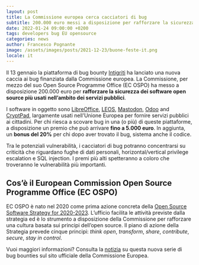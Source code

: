```yaml
---
layout: post
title: La Commissione europea cerca cacciatori di bug 
subtitle: 200.000 euro messi a disposizione per rafforzare la sicurezza degli applicativi open source  
date: 2022-01-24 09:00:00 +0200
tags: developers bug EU opensource
categories: news
author: Francesco Pognante
image: /assets/images/posts/2021-12-23/buone-feste-it.png
locale: it
---
```

Il 13 gennaio la piattaforma di bug bounty [Intigriti](https://www.intigriti.com/) ha lanciato una nuova caccia ai bug finanziata dalla Commissione europea. La Commissione, per mezzo del suo Open Source Programme Office (EC OSPO) ha messo a disposizione 200.000 euro per **rafforzare la sicurezza dei software open source più usati nell’ambito dei servizi pubblici**.

I software in oggetto sono [LibreOffice](https://developers.italia.it/it/software/tdf-libreoffice-metadata-899fe7), [LEOS](https://joinup.ec.europa.eu/collection/justice-law-and-security/solution/leos-open-source-software-editing-legislation), [Mastodon](https://joinmastodon.org/), [Odoo](https://www.odoo.com/it_IT) and [CryptPad](https://cryptpad.fr/), largamente usati nell’Unione Europea per fornire servizi pubblici ai cittadini. Per chi riesca a scovare bug in una (o più) di queste piattaforme, a disposizione un premio che può arrivare **fino a 5.000 euro**. In aggiunta, un **bonus del 20%** per chi dopo aver trovato il bug, sistema anche il codice.

Tra le potenziali vulnerabilità, i cacciatori di bug potranno concentrarsi su criticità che riguardano fughe di dati personali, horizontal/vertical privilege escalation e SQL injection. I premi più alti spetteranno a coloro che troveranno le vulnerabilità più importanti.  

## Cos’è il European Commission Open Source Programme Office (EC OSPO)

EC OSPO è nato nel 2020 come prima azione concreta della [Open Source Software Strategy for 2020-2023](https://ec.europa.eu/info/departments/informatics/open-source-software-strategy_en). L’ufficio facilita le attività previste dalla strategia ed è lo strumento a disposizione della Commissione per rafforzare una cultura basata sui principi dell’open source. Il piano di azione della Strategia prevede cinque principi: *think  open*, *transform*, *share*, *contribute*, *secure*, *stay in control*.

Vuoi maggiori informazioni? Consulta la [notizia](https://ec.europa.eu/info/news/european-commissions-open-source-programme-office-starts-bug-bounties-2022-jan-19_it) su questa nuova serie di bug bounties sul sito ufficiale della Commissione Europea.
